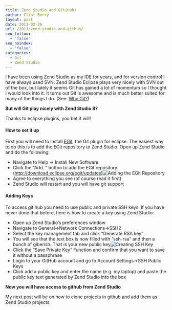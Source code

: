```yaml
---
title: Zend Studio and Git(Hub)
author: Clint Berry
layout: post
date: 2011-02-26
url: /2011/zend-studio-and-github/
seo_follow:
  - 'false'
seo_noindex:
  - 'false'
categories:
  - Git
  - Zend Studio
---
```

I have been using Zend Studio as my IDE for years, and for version control I have always used SVN. Zend Studio Eclipse plays very nicely with SVN out of the box, but lately it seems Git has gained a lot of momentum so I thought I would look into it. It turns out Git is awesome and is much better suited for many of the things I do. (See: [Why Git?][1])

**But will Git play nicely with Zend Studio 8?**
  
Thanks to eclipse plugins, you bet it will!<!--more-->

#### How to set it up

First you will need to install [EGit][2], the Git plugin for eclipse. The easiest way to do this is to add the EGit repository to Zend Studio. Open up Zend Studio and do the following:

  * Navigate to Help -> Install New Software
  * Click the &#8220;Add..&#8221; button to add the EGit repository (http://download.eclipse.org/egit/updates)![Adding the EGit Repository][3]
  * Agree to everything you see (of course read it first)
  * Zend Studio will restart and you will have git support

#### Adding Keys

To access git hub you need to use public and private SSH keys. If you have never done that before, here is how to create a key using Zend Studio:

  * Open up Zend Studio&#8217;s preferences window
  * Navigate to General->Network Connections->SSH2
  * Select the key management tab and click &#8220;Generate RSA key&#8221;
  * You will see that the text box is now filled with &#8220;ssh-rsa&#8221; and then a bunch of giberish. That is your new public key![Creating SSH Key][4]
  * Click the &#8220;Save Private Key&#8221; Function and confirm that you want to save it without a passphrase
  * Login to your GitHub account and go to Account Settings->SSH Public Keys
  * Click add a public key and enter the name (e.g. my laptop) and paste the public key text generated by Zend Studio into the box

**Now you will have access to github from Zend Studio**

My next post will be on how to clone projects in github and add them as Zend Studio projects.

 [1]: http://stackoverflow.com/questions/871/why-is-git-better-than-subversion
 [2]: http://www.eclipse.org/egit/
 [3]: http://clintberry.com/images/egit-repo.png
 [4]: http://clintberry.com/wp-content/assets/images/zend-git-key.png